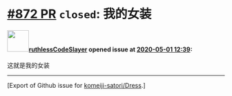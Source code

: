 # [\#872 PR](https://github.com/komeiji-satori/Dress/pull/872) `closed`: 我的女装

#### <img src="https://avatars.githubusercontent.com/u/44694942?u=b5eafc3055b8fb8f6dc392793cb32602bc64b907&v=4" width="50">[ruthlessCodeSlayer](https://github.com/ruthlessCodeSlayer) opened issue at [2020-05-01 12:39](https://github.com/komeiji-satori/Dress/pull/872):

这就是我的女装




-------------------------------------------------------------------------------



[Export of Github issue for [komeiji-satori/Dress](https://github.com/komeiji-satori/Dress).]

